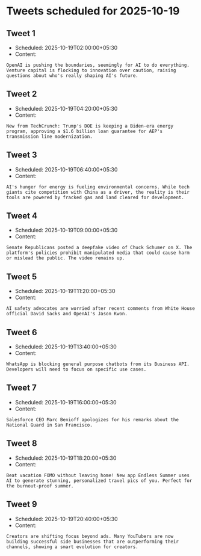 # Tweets scheduled for 2025-10-19

## Tweet 1

- Scheduled: 2025-10-19T02:00:00+05:30
- Content:

```text
OpenAI is pushing the boundaries, seemingly for AI to do everything. Venture capital is flocking to innovation over caution, raising questions about who's really shaping AI's future.
```

## Tweet 2

- Scheduled: 2025-10-19T04:20:00+05:30
- Content:

```text
New from TechCrunch: Trump's DOE is keeping a Biden-era energy program, approving a $1.6 billion loan guarantee for AEP's transmission line modernization.
```

## Tweet 3

- Scheduled: 2025-10-19T06:40:00+05:30
- Content:

```text
AI's hunger for energy is fueling environmental concerns. While tech giants cite competition with China as a driver, the reality is their tools are powered by fracked gas and land cleared for development.
```

## Tweet 4

- Scheduled: 2025-10-19T09:00:00+05:30
- Content:

```text
Senate Republicans posted a deepfake video of Chuck Schumer on X. The platform's policies prohibit manipulated media that could cause harm or mislead the public. The video remains up.
```

## Tweet 5

- Scheduled: 2025-10-19T11:20:00+05:30
- Content:

```text
AI safety advocates are worried after recent comments from White House official David Sacks and OpenAI's Jason Kwon.
```

## Tweet 6

- Scheduled: 2025-10-19T13:40:00+05:30
- Content:

```text
WhatsApp is blocking general purpose chatbots from its Business API. Developers will need to focus on specific use cases.
```

## Tweet 7

- Scheduled: 2025-10-19T16:00:00+05:30
- Content:

```text
Salesforce CEO Marc Benioff apologizes for his remarks about the National Guard in San Francisco.
```

## Tweet 8

- Scheduled: 2025-10-19T18:20:00+05:30
- Content:

```text
Beat vacation FOMO without leaving home! New app Endless Summer uses AI to generate stunning, personalized travel pics of you. Perfect for the burnout-proof summer.
```

## Tweet 9

- Scheduled: 2025-10-19T20:40:00+05:30
- Content:

```text
Creators are shifting focus beyond ads. Many YouTubers are now building successful side businesses that are outperforming their channels, showing a smart evolution for creators.
```
